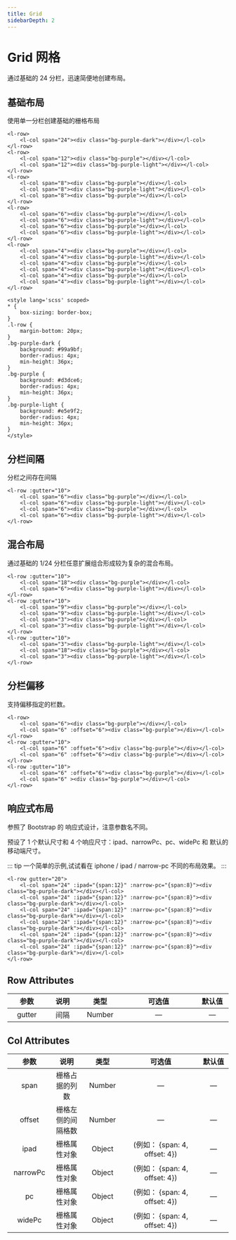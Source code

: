```yaml
---
title: Grid
sidebarDepth: 2
---
```


# Grid 网格 <Badge text="beta" type="warn"/>

通过基础的 24 分栏，迅速简便地创建布局。

## 基础布局

使用单一分栏创建基础的栅格布局

<grid-demo1 />

```vue
<l-row>
    <l-col span="24"><div class="bg-purple-dark"></div></l-col>
</l-row>
<l-row>
    <l-col span="12"><div class="bg-purple"></div></l-col>
    <l-col span="12"><div class="bg-purple-light"></div></l-col>
</l-row>
<l-row>
    <l-col span="8"><div class="bg-purple"></div></l-col>
    <l-col span="8"><div class="bg-purple-light"></div></l-col>
    <l-col span="8"><div class="bg-purple"></div></l-col>
</l-row>
<l-row>
    <l-col span="6"><div class="bg-purple"></div></l-col>
    <l-col span="6"><div class="bg-purple-light"></div></l-col>
    <l-col span="6"><div class="bg-purple"></div></l-col>
    <l-col span="6"><div class="bg-purple-light"></div></l-col>
</l-row>
<l-row>
    <l-col span="4"><div class="bg-purple"></div></l-col>
    <l-col span="4"><div class="bg-purple-light"></div></l-col>
    <l-col span="4"><div class="bg-purple"></div></l-col>
    <l-col span="4"><div class="bg-purple-light"></div></l-col>
    <l-col span="4"><div class="bg-purple"></div></l-col>
    <l-col span="4"><div class="bg-purple-light"></div></l-col>
</l-row>

<style lang='scss' scoped>
* {
    box-sizing: border-box;
}
.l-row {
    margin-bottom: 20px;
}
.bg-purple-dark {
    background: #99a9bf;
    border-radius: 4px;
    min-height: 36px;
}
.bg-purple {
    background: #d3dce6;
    border-radius: 4px;
    min-height: 36px;
}
.bg-purple-light {
    background: #e5e9f2;
    border-radius: 4px;
    min-height: 36px;
}
</style>
```

## 分栏间隔

分栏之间存在间隔

<grid-demo2 />

```vue
<l-row :gutter="10">
    <l-col span="6"><div class="bg-purple"></div></l-col>
    <l-col span="6"><div class="bg-purple-light"></div></l-col>
    <l-col span="6"><div class="bg-purple"></div></l-col>
    <l-col span="6"><div class="bg-purple-light"></div></l-col>
</l-row>
```

## 混合布局

通过基础的 1/24 分栏任意扩展组合形成较为复杂的混合布局。

<grid-demo3 />

```vue
<l-row :gutter="10">
    <l-col span="18"><div class="bg-purple"></div></l-col>
    <l-col span="6"><div class="bg-purple-light"></div></l-col>
</l-row>
<l-row :gutter="10">
    <l-col span="9"><div class="bg-purple"></div></l-col>
    <l-col span="9"><div class="bg-purple-light"></div></l-col>
    <l-col span="3"><div class="bg-purple"></div></l-col>
    <l-col span="3"><div class="bg-purple-light"></div></l-col>
</l-row>
<l-row :gutter="10">
    <l-col span="3"><div class="bg-purple-light"></div></l-col>
    <l-col span="18"><div class="bg-purple"></div></l-col>
    <l-col span="3"><div class="bg-purple-light"></div></l-col>
</l-row>
```

## 分栏偏移

支持偏移指定的栏数。

<grid-demo4 />

```vue
<l-row>
    <l-col span="6"><div class="bg-purple"></div></l-col>
    <l-col span="6" :offset="6"><div class="bg-purple"></div></l-col>
</l-row>
<l-row :gutter="10">
    <l-col span="6" :offset="6"><div class="bg-purple"></div></l-col>
    <l-col span="6" :offset="6"><div class="bg-purple"></div></l-col>
</l-row>
<l-row :gutter="10">
    <l-col span="6" :offset="6"><div class="bg-purple"></div></l-col>
    <l-col span="6" ><div class="bg-purple"></div></l-col>
</l-row>
```

## 响应式布局

参照了 Bootstrap 的 响应式设计，注意参数名不同。

预设了 1 个默认尺寸和 4 个响应尺寸：ipad、narrowPc、pc、widePc 和 默认的移动端尺寸。

<grid-demo5 />

::: tip
一个简单的示例,试试看在 iphone / ipad / narrow-pc 不同的布局效果。
:::

```vue
<l-row gutter="20">
    <l-col span="24" :ipad="{span:12}" :narrow-pc="{span:8}"><div class="bg-purple-dark"></div></l-col>
    <l-col span="24" :ipad="{span:12}" :narrow-pc="{span:8}"><div class="bg-purple-dark"></div></l-col>
    <l-col span="24" :ipad="{span:12}" :narrow-pc="{span:8}"><div class="bg-purple-dark"></div></l-col>
    <l-col span="24" :ipad="{span:12}" :narrow-pc="{span:8}"><div class="bg-purple-dark"></div></l-col>
    <l-col span="24" :ipad="{span:12}" :narrow-pc="{span:8}"><div class="bg-purple-dark"></div></l-col>
    <l-col span="24" :ipad="{span:12}" :narrow-pc="{span:8}"><div class="bg-purple-dark"></div></l-col>
</l-row>
```

## Row Attributes

|  参数  | 说明 |  类型  | 可选值 | 默认值 |
| :----: | :--: | :----: | :----: | :----: |
| gutter | 间隔 | Number |   —    |   —    |

## Col Attributes

|   参数   |        说明        |  类型  |            可选值             | 默认值 |
| :------: | :----------------: | :----: | :---------------------------: | :----: |
|   span   |   栅格占据的列数   | Number |               —               |   —    |
|  offset  | 栅格左侧的间隔格数 | Number |               —               |   —    |
|   ipad   |    栅格属性对象    | Object | (例如： {span: 4, offset: 4}) |   —    |
| narrowPc |    栅格属性对象    | Object | (例如： {span: 4, offset: 4}) |   —    |
|    pc    |    栅格属性对象    | Object | (例如： {span: 4, offset: 4}) |   —    |
|  widePc  |    栅格属性对象    | Object | (例如： {span: 4, offset: 4}) |   —    |

<style>

table th:nth-child(1n) {
    width: 100px;
}


table th:nth-child(4n) {
    width: 290px;
}

</style>
